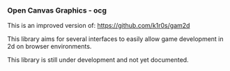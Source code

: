 ### Open Canvas Graphics - ocg

This is an improved version of: https://github.com/k1r0s/gam2d

This library aims for several interfaces to easily allow game development in 2d on browser environments.

This library is still under development and not yet documented.
